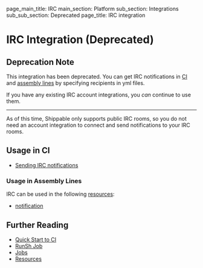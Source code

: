 page_main_title: IRC
main_section: Platform
sub_section: Integrations
sub_sub_section: Deprecated
page_title: IRC integration

# IRC Integration (Deprecated)

## Deprecation Note
This integration has been deprecated. You can get IRC notifications in [CI](/ci/irc-notifications/) and [assembly lines](/platform/workflow/resource/notification/) by specifying recipients in yml files.

If you have any existing IRC account integrations, you _can_ continue to use them.

---


As of this time, Shippable only supports public IRC rooms, so you do not need an account integration to connect and send notifications to your IRC rooms.

## Usage in CI

* [Sending IRC notifications](/ci/irc-notifications/)

### Usage in Assembly Lines

IRC can be used in the following [resources](/platform/workflow/resource/overview/):

* [notification](/platform/workflow/resource/notification)

## Further Reading
* [Quick Start to CI](/getting-started/ci-sample)
* [RunSh Job](/platform/workflow/job/runsh)
* [Jobs](/platform/workflow/job/overview)
* [Resources](/platform/workflow/resource/overview)
